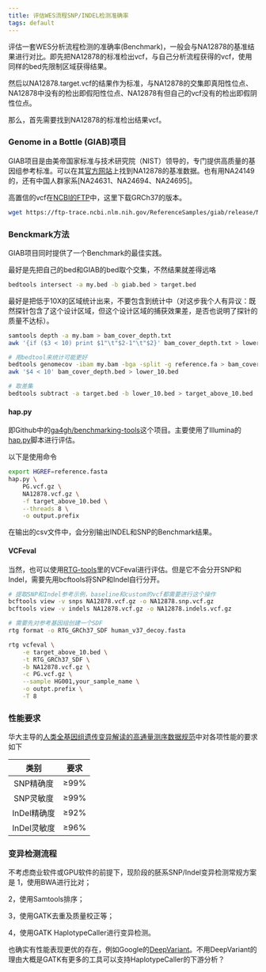 ```yaml
---
title: 评估WES流程SNP/INDEL检测准确率
tags: default
---
```


评估一套WES分析流程检测的准确率(Benchmark)，一般会与NA12878的基准结果进行对比。即先把NA12878的标准检出vcf，与自己分析流程获得的vcf，使用同样的bed先限制区域获得结果。

然后以NA12878.target.vcf的结果作为标准，与NA12878的交集即真阳性位点、NA12878中没有的检出即假阳性位点、NA12878有但自己的vcf没有的检出即假阴性位点。

那么，首先需要找到NA12878的标准检出结果vcf。

### Genome in a Bottle (GIAB)项目
GIAB项目是由美帝国家标准与技术研究院（NIST）领导的，专门提供高质量的基因组参考标准。可以在其[官方网站](https://www.nist.gov/programs-projects/genome-bottle)上找到NA12878的基准数据。也有用NA24149的，还有中国人群家系[NA24631、NA24694、NA24695]。

高置信的vcf在[NCBI的FTP](https://ftp-trace.ncbi.nlm.nih.gov/ReferenceSamples/giab/release/NA12878_HG001/NISTv4.2.1/GRCh37/)中，这里下载GRCh37的版本。

```bash
wget https://ftp-trace.ncbi.nlm.nih.gov/ReferenceSamples/giab/release/NA12878_HG001/NISTv4.2.1/GRCh37/HG001_GRCh37_1_22_v4.2.1_benchmark.vcf.gz
```

### Benckmark方法
GIAB项目同时提供了一个Benchmark的最佳实践。

最好是先把自己的bed和GIAB的bed取个交集，不然结果就差得远咯
```bash
bedtools intersect -a my.bed -b giab.bed > target.bed
```

最好是把低于10X的区域统计出来，不要包含到统计中（对这步我个人有异议：既然探针包含了这个设计区域，但这个设计区域的捕获效果差，是否也说明了探针的质量不达标）。
```bash
samtools depth -a my.bam > bam_cover_depth.txt
awk '{if ($3 < 10) print $1"\t"$2-1"\t"$2}' bam_cover_depth.txt > lower_10.bed

# 用bedtool来统计可能更好
bedtools genomecov -ibam my.bam -bga -split -g reference.fa > bam_cover_depth.bed
awk '$4 < 10' bam_cover_depth.bed > lower_10.bed

# 取差集
bedtools subtract -a target.bed -b lower_10.bed > target_above_10.bed
```

#### hap.py

即Github中的[ga4gh/benchmarking-tools](https://github.com/ga4gh/benchmarking-tools/)这个项目。主要使用了Illumina的[hap.py](https://github.com/Illumina/hap.py)脚本进行评估。

以下是使用命令
```bash
export HGREF=reference.fasta
hap.py \
	PG.vcf.gz \
	NA12878.vcf.gz \
	-f target_above_10.bed \
	--threads 8 \
	-o output.prefix
```

在输出的csv文件中，会分别输出INDEL和SNP的Benchmark结果。


#### VCFeval

当然，也可以使用[RTG-tools](https://github.com/RealTimeGenomics/rtg-tools)里的VCFeval进行评估。但是它不会分开SNP和Indel，需要先用bcftools将SNP和Indel自行分开。

```bash
# 提取SNP和Indel参考示例，baseline和custom的vcf都需要进行这个操作
bcftools view -v snps NA12878.vcf.gz -o NA12878.snp.vcf.gz
bcftools view -v indels NA12878.vcf.gz -o NA12878.indels.vcf.gz

# 需要先对参考基因组创建一个SDF
rtg format -o RTG_GRCh37_SDF human_v37_decoy.fasta

rtg vcfeval \
	-e target_above_10.bed \
	-t RTG_GRCh37_SDF \
	-b NA12878.vcf.gz \
	-c PG.vcf.gz \
	--sample HG001,your_sample_name \
	-o outpt.prefix \
	-T 8
```


### 性能要求
华大主导的[人类全基因组遗传变异解读的高通量测序数据规范](https://en.genomics.cn/uploadfiles/2018/12/20181214171110779.pdf)中对各项性能的要求如下

|    类别     | 要求 |
| :---------: | ---- |
|  SNP精确度  | ≥99% |
|  SNP灵敏度  | ≥99% |
| InDel精确度 | ≥92% |
| InDel灵敏度 | ≥96% |



### 变异检测流程

不考虑商业软件或GPU软件的前提下，现阶段的胚系SNP/Indel变异检测常规方案是
1，使用BWA进行比对；

2，使用Samtools排序；

3，使用GATK去重及质量校正等；

4，使用GATK HaplotypeCaller进行变异检测。

也确实有性能表现更优的存在，例如Google的[DeepVariant](https://github.com/google/deepvariant)。不用DeepVariant的理由大概是GATK有更多的工具可以支持HaplotypeCaller的下游分析？

